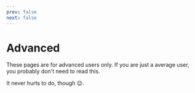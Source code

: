 ```yaml
---
prev: false
next: false
---
```

# Advanced

These pages are for advanced users only. If you are just a average user, you probably don't need to read this. 

It never hurts to do, though 😉.

